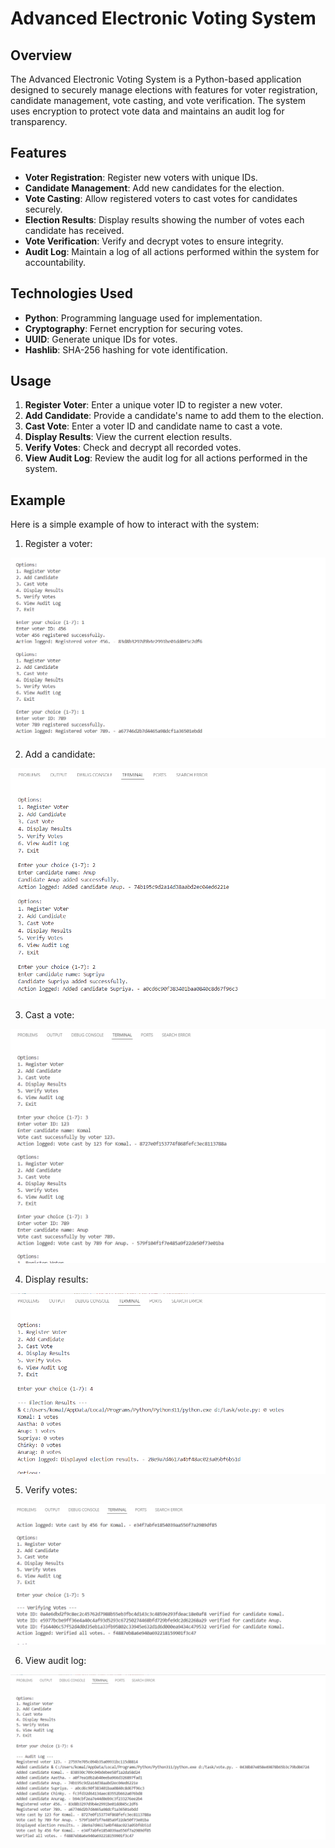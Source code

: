# Advanced Electronic Voting System

## Overview

The Advanced Electronic Voting System is a Python-based application designed to securely manage elections with features for voter registration, candidate management, vote casting, and vote verification. The system uses encryption to protect vote data and maintains an audit log for transparency.

## Features

- **Voter Registration**: Register new voters with unique IDs.
- **Candidate Management**: Add new candidates for the election.
- **Vote Casting**: Allow registered voters to cast votes for candidates securely.
- **Election Results**: Display results showing the number of votes each candidate has received.
- **Vote Verification**: Verify and decrypt votes to ensure integrity.
- **Audit Log**: Maintain a log of all actions performed within the system for accountability.

## Technologies Used

- **Python**: Programming language used for implementation.
- **Cryptography**: Fernet encryption for securing votes.
- **UUID**: Generate unique IDs for votes.
- **Hashlib**: SHA-256 hashing for vote identification.

## Usage

1. **Register Voter**: Enter a unique voter ID to register a new voter.
2. **Add Candidate**: Provide a candidate's name to add them to the election.
3. **Cast Vote**: Enter a voter ID and candidate name to cast a vote.
4. **Display Results**: View the current election results.
5. **Verify Votes**: Check and decrypt all recorded votes.
6. **View Audit Log**: Review the audit log for all actions performed in the system.

## Example

Here is a simple example of how to interact with the system:

1. Register a voter:

![Ss](1.png)

   

2. Add a candidate:

![Ss](2.png)

  

3. Cast a vote:

![Ss](3.png)

   

4. Display results:

![Ss](4.png)



5. Verify votes:

![Ss](5.png)


6. View audit log:

![Ss](6.png)

  
